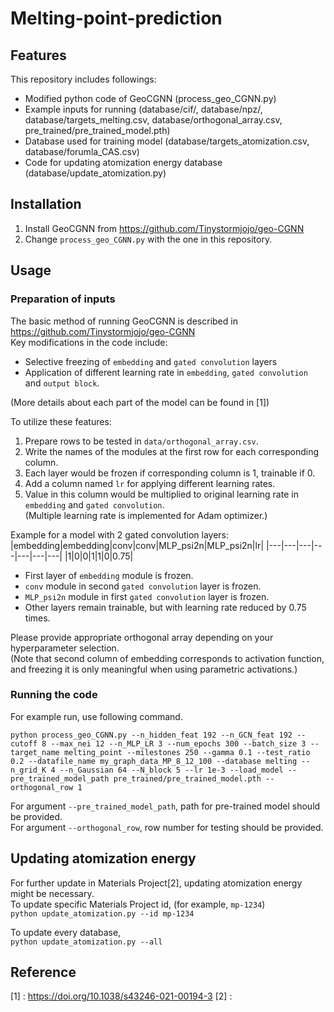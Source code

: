 # Melting-point-prediction
## Features
This repository includes followings:
  
- Modified python code of GeoCGNN (process_geo_CGNN.py)
- Example inputs for running (database/cif/, database/npz/, database/targets_melting.csv, database/orthogonal_array.csv, pre_trained/pre_trained_model.pth)
- Database used for training model (database/targets_atomization.csv, database/forumla_CAS.csv)
- Code for updating atomization energy database (database/update_atomization.py)


## Installation
1. Install GeoCGNN from https://github.com/Tinystormjojo/geo-CGNN
2. Change `process_geo_CGNN.py` with the one in this repository.

## Usage
### Preparation of inputs
The basic method of running GeoCGNN is described in https://github.com/Tinystormjojo/geo-CGNN  
Key modifications in the code include:
- Selective freezing of `embedding` and `gated convolution` layers
- Application of different learning rate in `embedding`, `gated convolution` and `output block`.
  
(More details about each part of the model can be found in [1])  

To utilize these features:  
1. Prepare rows to be tested in `data/orthogonal_array.csv`.  
2. Write the names of the modules at the first row for each corresponding column.  
3. Each layer would be frozen if corresponding column is 1, trainable if 0.
4. Add a column named `lr` for applying different learning rates.
5. Value in this column would be multiplied to original learning rate in `embedding` and `gated convolution`.  
(Multiple learning rate is implemented for Adam optimizer.)
  
Example for a model with 2 gated convolution layers:  
|embedding|embedding|conv|conv|MLP_psi2n|MLP_psi2n|lr|
|---|---|---|---|---|---|---|
|1|0|0|1|1|0|0.75|

- First layer of `embedding` module is frozen.
- `conv` module in second `gated convolution` layer is frozen.
- `MLP_psi2n` module in first `gated convolution` layer is frozen.
- Other layers remain trainable, but with learning rate reduced by 0.75 times.

Please provide appropriate orthogonal array depending on your hyperparameter selection.  
(Note that second column of embedding corresponds to activation function, and freezing it is only meaningful when using parametric activations.)

### Running the code
For example run, use following command.  
```
python process_geo_CGNN.py --n_hidden_feat 192 --n_GCN_feat 192 --cutoff 8 --max_nei 12 --n_MLP_LR 3 --num_epochs 300 --batch_size 3 --target_name melting_point --milestones 250 --gamma 0.1 --test_ratio 0.2 --datafile_name my_graph_data_MP_8_12_100 --database melting --n_grid_K 4 --n_Gaussian 64 --N_block 5 --lr 1e-3 --load_model --pre_trained_model_path pre_trained/pre_trained_model.pth --orthogonal_row 1
```
For argument `--pre_trained_model_path`, path for pre-trained model should be provided.  
For argument `--orthogonal_row`, row number for testing should be provided.

## Updating atomization energy
For further update in Materials Project[2], updating atomization energy might be necessary.  
To update specific Materials Project id, (for example, `mp-1234`)  
`python update_atomization.py --id mp-1234`
  
To update every database,  
`python update_atomization.py --all`

## Reference
[1] : https://doi.org/10.1038/s43246-021-00194-3
[2] : 
